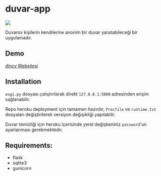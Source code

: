# duvar-app

![](assets/duvarov.png)

Duvarov kişilerin kendilerine anonim bir duvar yaratabileceği bir uygulamadır. 

## Demo
[dincy Websitesi](https://dincapp2.herokuapp.com/)

## Installation

`wsgi.py` dosyası çalıştırılarak direkt `127.0.0.1:5000` adresinden erişim sağlanabilir. 


Repo heroku deployment için tamamen hazırdır, `Procfile` ve `runtime.txt` dosyaları değiştirilerek versiyon değişikliği yapılabilir.

Duvar temizliği için heroku içerisinde yerel değişkeniniz `password`'un ayarlanması gerekmektedir.

## Requirements:
- flask
- sqlite3
- gunicorn
